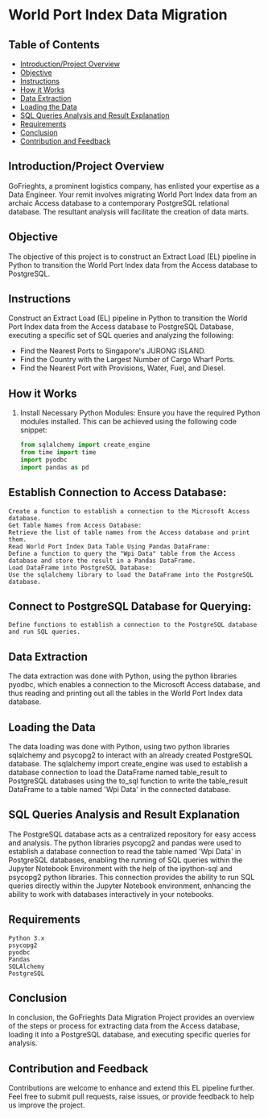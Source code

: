 # World Port Index Data Migration

## Table of Contents
- [Introduction/Project Overview](#introductionproject-overview)
- [Objective](#objective)
- [Instructions](#instructions)
- [How it Works](#how-it-works)
- [Data Extraction](#data-extraction)
- [Loading the Data](#loading-the-data)
- [SQL Queries Analysis and Result Explanation](#sql-queries-analysis-and-result-explanation)
- [Requirements](#requirements)
- [Conclusion](#conclusion)
- [Contribution and Feedback](#contribution-and-feedback)

## Introduction/Project Overview
GoFrieghts, a prominent logistics company, has enlisted your expertise as a Data Engineer. Your remit involves migrating World Port Index data from an archaic Access database to a contemporary PostgreSQL relational database. The resultant analysis will facilitate the creation of data marts.

## Objective
The objective of this project is to construct an Extract Load (EL) pipeline in Python to transition the World Port Index data from the Access database to PostgreSQL.

## Instructions
Construct an Extract Load (EL) pipeline in Python to transition the World Port Index data from the Access database to PostgreSQL Database, executing a specific set of SQL queries and analyzing the following:
- Find the Nearest Ports to Singapore's JURONG ISLAND.
- Find the Country with the Largest Number of Cargo Wharf Ports.
- Find the Nearest Port with Provisions, Water, Fuel, and Diesel.

## How it Works
1. Install Necessary Python Modules:
   Ensure you have the required Python modules installed. This can be achieved using the following code snippet: 
   ```python
   from sqlalchemy import create_engine
   from time import time
   import pyodbc
   import pandas as pd

## Establish Connection to Access Database:
    Create a function to establish a connection to the Microsoft Access database.
    Get Table Names from Access Database:
    Retrieve the list of table names from the Access database and print them.
    Read World Port Index Data Table Using Pandas DataFrame:
    Define a function to query the "Wpi Data" table from the Access database and store the result in a Pandas DataFrame.
    Load DataFrame into PostgreSQL Database:
    Use the sqlalchemy library to load the DataFrame into the PostgreSQL database.

## Connect to PostgreSQL Database for Querying:
    Define functions to establish a connection to the PostgreSQL database and run SQL queries.

## Data Extraction
The data extraction was done with Python, using the python libraries pyodbc, which enables a connection to the Microsoft Access database, and thus reading and printing out all the tables in the World Port Index data database.

## Loading the Data
The data loading was done with Python, using two python libraries sqlalchemy and psycopg2 to interact with an already created PostgreSQL database. The sqlalchemy import create_engine was used to establish a database connection to load the DataFrame named table_result to PostgreSQL databases using the to_sql function to write the table_result DataFrame to a table named 'Wpi Data' in the connected database.

## SQL Queries Analysis and Result Explanation
The PostgreSQL database acts as a centralized repository for easy access and analysis. The python libraries psycopg2 and pandas were used to establish a database connection to read the table named 'Wpi Data' in PostgreSQL databases, enabling the running of SQL queries within the Jupyter Notebook Environment with the help of the ipython-sql and psycopg2 python libraries. This connection provides the ability to run SQL queries directly within the Jupyter Notebook environment, enhancing the ability to work with databases interactively in your notebooks.

## Requirements
    Python 3.x
    psycopg2
    pyodbc
    Pandas
    SQLAlchemy
    PostgreSQL

## Conclusion
In conclusion, the GoFrieghts Data Migration Project provides an overview of the steps or process for extracting data from the Access database, loading it into a PostgreSQL database, and executing specific queries for analysis.

## Contribution and Feedback

Contributions are welcome to enhance and extend this EL pipeline further. Feel free to submit pull requests, raise issues, or provide feedback to help us improve the project.
